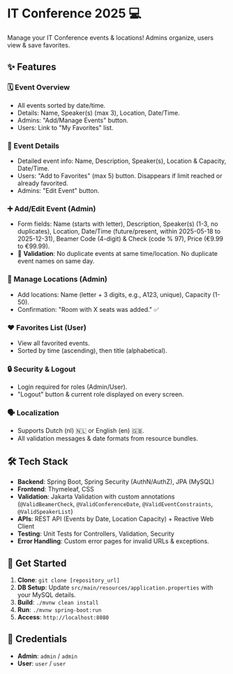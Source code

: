# IT Conference 2025 💻

Manage your IT Conference events & locations! Admins organize, users view & save favorites.

## ✨ Features

### 🗓️ Event Overview
* All events sorted by date/time.
* Details: Name, Speaker(s) (max 3), Location, Date/Time.
* Admins: "Add/Manage Events" button.
* Users: Link to "My Favorites" list.

### 🎫 Event Details
* Detailed event info: Name, Description, Speaker(s), Location & Capacity, Date/Time.
* Users: "Add to Favorites" (max 5) button. Disappears if limit reached or already favorited.
* Admins: "Edit Event" button.

### ➕ Add/Edit Event (Admin)
* Form fields: Name (starts with letter), Description, Speaker(s) (1-3, no duplicates), Location, Date/Time (future/present, within 2025-05-18 to 2025-12-31), Beamer Code (4-digit) & Check (code % 97), Price (€9.99 to €99.99).
* 🚫 **Validation**: No duplicate events at same time/location. No duplicate event names on same day.

### 🏢 Manage Locations (Admin)
* Add locations: Name (letter + 3 digits, e.g., A123, unique), Capacity (1-50).
* Confirmation: "Room with X seats was added." ✅

### ❤️ Favorites List (User)
* View all favorited events.
* Sorted by time (ascending), then title (alphabetical).

### 🔒 Security & Logout
* Login required for roles (Admin/User).
* "Logout" button & current role displayed on every screen.

### 🗣️ Localization
* Supports Dutch (nl) 🇳🇱 or English (en) 🇬🇧.
* All validation messages & date formats from resource bundles.

## 🛠️ Tech Stack
* **Backend**: Spring Boot, Spring Security (AuthN/AuthZ), JPA (MySQL)
* **Frontend**: Thymeleaf, CSS
* **Validation**: Jakarta Validation with custom annotations (`@ValidBeamerCheck`, `@ValidConferenceDate`, `@ValidEventConstraints`, `@ValidSpeakerList`)
* **APIs**: REST API (Events by Date, Location Capacity) + Reactive Web Client
* **Testing**: Unit Tests for Controllers, Validation, Security
* **Error Handling**: Custom error pages for invalid URLs & exceptions.

## 🚀 Get Started

1.  **Clone**: `git clone [repository_url]`
2.  **DB Setup**: Update `src/main/resources/application.properties` with your MySQL details.
3.  **Build**: `./mvnw clean install`
4.  **Run**: `./mvnw spring-boot:run`
5.  **Access**: `http://localhost:8080`

## 🔑 Credentials
* **Admin**: `admin` / `admin`
* **User**: `user` / `user`
